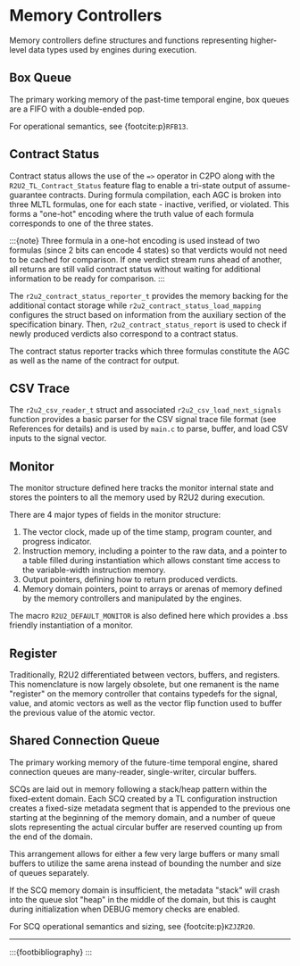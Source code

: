 # Memory Controllers

Memory controllers define structures and functions representing higher-level data types used by engines during execution.

## Box Queue
The primary working memory of the past-time temporal engine, box queues are a FIFO with a double-ended pop.

For operational semantics, see {footcite:p}`RFB13`.

## Contract Status
Contract status allows the use of the `=>` operator in C2PO along with the `R2U2_TL_Contract_Status` feature flag to enable a tri-state output of assume-guarantee contracts.
During formula compilation, each AGC is broken into three MLTL formulas, one for each state - inactive, verified, or violated.
This forms a "one-hot" encoding where the truth value of each formula corresponds to one of the three states.

:::{note} Three formula in a one-hot encoding is used instead of two formulas (since 2 bits can encode 4 states) so that verdicts would not need to be cached for comparison. If one verdict stream runs ahead of another, all returns are still valid contract status without waiting for additional information to be ready for comparison.
:::

The `r2u2_contract_status_reporter_t` provides the memory backing for the additional contact storage while `r2u2_contract_status_load_mapping` configures the struct based on information from the auxiliary section of the specification binary.
Then, `r2u2_contract_status_report` is used to check if newly produced verdicts also correspond to a contract status.

The contract status reporter tracks which three formulas constitute the AGC as well as the name of the contract for output.

## CSV Trace
The `r2u2_csv_reader_t` struct and associated `r2u2_csv_load_next_signals` function provides a basic parser for the CSV signal trace file format (see References for details) and is used by `main.c` to parse, buffer, and load CSV inputs to the signal vector.

## Monitor
The monitor structure defined here tracks the monitor internal state and stores the pointers to all the memory used by R2U2 during execution.

There are 4  major types of fields in the monitor structure:
1. The vector clock, made up of the time stamp, program counter, and progress indicator.
2. Instruction memory, including a pointer to the raw data, and a pointer to a table filled during instantiation which allows constant time access to the variable-width instruction memory.
3. Output pointers, defining how to return produced verdicts.
4. Memory domain pointers, point to arrays or arenas of memory defined by the memory controllers and manipulated by the engines.

The macro `R2U2_DEFAULT_MONITOR` is also defined here which provides a .bss friendly instantiation of a monitor.

## Register
Traditionally, R2U2 differentiated between vectors, buffers, and registers.
This nomenclature is now largely obsolete, but one remanent is the name "register" on the memory controller that contains typedefs for the signal, value, and atomic vectors as well as the vector flip function used to buffer the previous value of the atomic vector.

## Shared Connection Queue
The primary working memory of the future-time temporal engine, shared connection queues are many-reader, single-writer, circular buffers.

SCQs are laid out in memory following a stack/heap pattern within the fixed-extent domain.
Each SCQ created by a TL configuration instruction creates a fixed-size metadata segment that is appended to the previous one starting at the beginning of the memory domain, and a number of queue slots representing the actual circular buffer are reserved counting up from the end of the domain.

This arrangement allows for either a few very large buffers or many small buffers to utilize the same arena instead of bounding the number and size of queues separately.

If the SCQ memory domain is insufficient, the metadata "stack" will crash into the queue slot "heap" in the middle of the domain, but this is caught during initialization when DEBUG memory checks are enabled.

For SCQ operational semantics and sizing, see {footcite:p}`KZJZR20`.

---

:::{footbibliography}
:::
